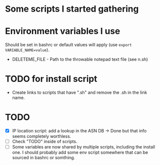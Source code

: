 # Some scripts I started gathering

# Environment variables I use
Should be set in bashrc or default values will apply (use `export VARIABLE_NAME=value`).

* DELETEME_FILE - Path to the throwable notepad text file (see n.sh)

# TODO for install script
- Create links to scripts that have ".sh" and remove the .sh in the link name.

# TODO
- [x] IP location script: add a lookup in the ASN DB -> Done but that info seems completely worthless.
- [ ] Check "TODO" inside of scripts.
- [ ] Some variables are now shared by multiple scripts, including the install one. I should probably add some env script somewhere that can be sourced in bashrc or somthing.